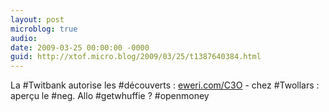 ```yaml
---
layout: post
microblog: true
audio: 
date: 2009-03-25 00:00:00 -0000
guid: http://xtof.micro.blog/2009/03/25/t1387640384.html
---
```

La #Twitbank autorise les #découverts : [eweri.com/C3O](http://eweri.com/C3O) - chez #Twollars : aperçu le #neg. Allo #getwhuffie ? #openmoney
